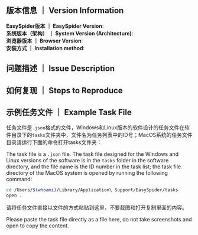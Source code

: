 ## 版本信息 ｜ Version Information
**EasySpider版本 ｜ EasySpider Version**:  
**系统版本（架构） ｜ System Version (Architecture)**:  
**浏览器版本 ｜ Browser Version**:  
**安装方式 ｜ Installation method**:

## 问题描述 ｜ Issue Description


## 如何复现 ｜ Steps to Reproduce

## 示例任务文件 ｜ Example Task File

任务文件是`.json`格式的文件，Windows和Linux版本的软件设计的任务文件在软件目录下的`tasks`文件夹中，文件名为任务列表中的ID号；MacOS系统的任务文件目录请运行下面的命令打开tasks文件夹：

The task file is a `.json` file. The task file designed for the Windows and Linux versions of the software is in the `tasks` folder in the software directory, and the file name is the ID number in the task list; the task file directory of the MacOS system is opened by running the following command:

```bash
cd /Users/$(whoami)/Library/Application\ Support/EasySpider/tasks
open .
```

请将任务文件直接以文件的方式粘贴到这里，不要截图和打开复制里面的内容。

Please paste the task file directly as a file here, do not take screenshots and open to copy the content.